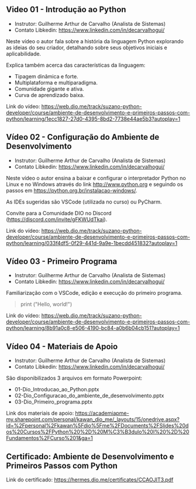 ## Video 01 - Introdução ao Python

- Instrutor: Guilherme Arthur de Carvalho (Analista de Sistemas)
- Contato Libkedin: https://www.linkedin.com/in/decarvalhogui/

Neste vídeo o autor fala sobre a história da linguagem Python explorando as ideias do seu criador, detalhando sobre seus objetivos iniciais e aplicabilidade.

Explica também acerca das características da linguagem:

- Tipagem dinâmica e forte.
- Multiplataforma e multiparadigma.
- Comunidade gigante e ativa.
- Curva de aprendizado baixa.


Link do vídeo: https://web.dio.me/track/suzano-python-developer/course/ambiente-de-desenvolvimento-e-primeiros-passos-com-python/learning/1ecc1827-27d0-4395-8bd2-7738e44ae5b3?autoplay=1

## Vídeo 02 - Configuração do Ambiente de Desenvolvimento

- Instrutor: Guilherme Arthur de Carvalho (Analista de Sistemas)
- Contato Libkedin: https://www.linkedin.com/in/decarvalhogui/

Neste vídeo o autor ensina a baixar e configurar o interpretador Python no Linux e no Windows através do link http://www.python.org e seguindo os passos em https://python.org.br/instalacao-windows/. 

As IDEs sugeridas são VSCode (utilizada no curso) ou PyCharm.

Convite para a Comunidade DIO no Discord (https://discord.com/invite/gFKWUdTkaj).

Link do vídeo: https://web.dio.me/track/suzano-python-developer/course/ambiente-de-desenvolvimento-e-primeiros-passos-com-python/learning/033f4df5-0f29-441d-9a9e-1becdd451832?autoplay=1

## Vídeo 03 - Primeiro Programa

- Instrutor: Guilherme Arthur de Carvalho (Analista de Sistemas)
- Contato Libkedin: https://www.linkedin.com/in/decarvalhogui/

Familiarização com o VSCode, edição e execução do primeiro programa.

> print ("Hello, world!")

Link do vídeo: https://web.dio.me/track/suzano-python-developer/course/ambiente-de-desenvolvimento-e-primeiros-passos-com-python/learning/8b91a0c8-e506-4190-bc84-a0b6b04cb151?autoplay=1

## Vídeo 04 - Materiais de Apoio

- Instrutor: Guilherme Arthur de Carvalho (Analista de Sistemas)
- Contato Libkedin: https://www.linkedin.com/in/decarvalhogui/

São disponibilizados 3 arquivos em formato Powerpoint:

- 01-Dio_Introducao_ao_Python.pptx
- 02-Dio_Configuracao_do_ambiente_de_desenvolvimento.pptx
- 03-Dio_Primeiro_programa.pptx

Link dos materiais de apoio: https://academiapme-my.sharepoint.com/personal/kawan_dio_me/_layouts/15/onedrive.aspx?id=%2Fpersonal%2Fkawan%5Fdio%5Fme%2FDocuments%2FSlides%20dos%20Cursos%2FPython%20%2D%20M%C3%B3dulo%20I%20%2D%20Fundamentos%2FCurso%201&ga=1

## Certificado: Ambiente de Desenvolvimento e Primeiros Passos com Python

Link do certificado: https://hermes.dio.me/certificates/CCAOJIT3.pdf